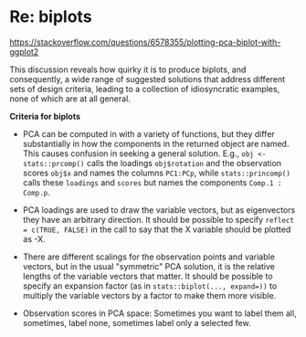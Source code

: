 # Re: biplots

https://stackoverflow.com/questions/6578355/plotting-pca-biplot-with-ggplot2

This discussion reveals how quirky it is to produce biplots, and consequently, a wide range of
suggested solutions that address different sets of design criteria, leading to a collection
of idiosyncratic examples, none of which are at all general.


**Criteria for biplots**

* PCA can be computed in with a variety of functions, but they differ substantially in how the components
in the returned object are named. This causes confusion in seeking a general solution. E.g., `obj <- stats::prcomp()` 
calls the loadings `obj$rotation` and the observation scores `obj$x` and names the
columns `PC1:PCp`, while `stats::princomp()` calls these `loadings` and `scores`
but names the components `Comp.1 : Comp.p`. 

* PCA loadings are used to draw the variable vectors, but as eigenvectors they have an arbitrary direction.
It should be possible to specify `reflect = c(TRUE, FALSE)` in the call to say that the X variable should
be plotted as -X.

* There are different scalings for the observation points and variable vectors, but in the usual "symmetric"
PCA solution, it is the relative lengths of the variable vectors that matter.  It should be possible to
specify an expansion factor (as in `stats::biplot(..., expand=))` to multiply the variable vectors by
a factor to make them more visible.

* Observation scores in PCA space: Sometimes you want to label them all, sometimes, label none, sometimes
label only a selected few.


